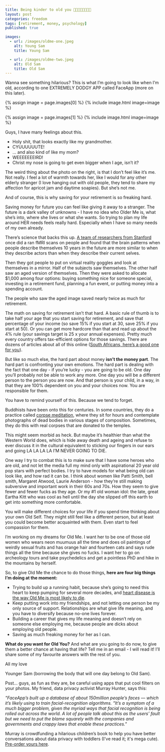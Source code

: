```yaml
---
title: Being kinder to old you 🧓🏻👵🏾👴🏿👵🏼
layout: post
categories: freedom
tags: [retirement, money, psychology]
published: true

images:
  - url: /images/oldme-one.jpeg
    alt: Young Sam
    title: Young Sam

  - url: /images/oldme-two.jpeg
    alt: Old Sam
    title: Old Sam
---
```


Wanna see something hilarious? This is what I’m going to look like when I’m old, according to one EXTREMELY DODGY APP called FaceApp (more on this later).

<!--more-->

{% assign image = page.images[0] %}
{% include image.html image=image %}

{% assign image = page.images[1] %}
{% include image.html image=image %}

Guys, I have many feelings about this.

- Holy shit, that looks exactly like my grandmother.
- CYUUUUUUTE!
- … and also kind of like my mom?
- WEEEEEEEIRD!
- Christ my nose is going to get even bigger when I age, isn’t it?

The weird thing about the photo on the right, is that I don’t feel like it’s me. Not really. I feel a lot of warmth towards her, like I would for any other elderly stranger (I love hanging out with old people, they tend to share my affection for apricot jam and daytime soapies). But she’s not me.

And of course, this is why saving for your retirement is so freaking hard.

Saving money for future you can feel like giving it away to a stranger. The future is a dark valley of unknowns - I have no idea who Older Me is, what she’s into, where she lives or what she wants. So trying to plan my life around HER needs feels really hard. Especially when I have so many needs of my own already.

There’s science that backs this up. [A team of researchers from Stanford](https://hbr.org/2013/06/you-make-better-decisions-if-you-see-your-senior-self) once did a ran fMRI scans on people and found that the brain patterns when people describe themselves 10 years in the future are more similar to when they describe actors than when they describe their current selves.

Then they got people to put on virtual reality goggles and look at themselves in a mirror. Half of the subjects saw themselves. The other half saw an aged version of themselves. Then they were asked to allocate \$1,000 among four options: buying something nice for someone special, investing in a retirement fund, planning a fun event, or putting money into a spending account.

The people who saw the aged image saved nearly twice as much for retirement.

The math on saving for retirement isn’t that hard. A basic rule of thumb is to take half your age that you start saving for retirement, and save that percentage of your income (so save 15% if you start at 30, save 25% if you start at 50). Or you can get more hardcore than that and read up about the 4% rule (your savings target is 25 x your annual expenses). Pretty much every country offers tax-efficient options for those savings. There are dozens of articles about all of this online ([South Africans, here’s a good one for you](http://www.stealthywealth.co.za/2018/01/the-best-ra-in-south-africa.html)).

But like so much else, the hard part about money **isn’t the money part**. The hard part is confronting your own emotions. The hard part is dealing with the fact that one day - if you’re lucky - you are going to be old. One day you’ll probably not be able to work any more. One day you will be a different person to the person you are now. And that person is your child, in a way, in that they are 100% dependent on you and your choices now. You are responsible for them.

You have to remind yourself of this. Because we tend to forget.

Buddhists have been onto this for centuries. In some countries, they do a practice called [corpse meditation](https://en.wikipedia.org/wiki/Mara%E1%B9%87asati), where they sit for hours and contemplate photographs of dead bodies in various stages of composition. Sometimes, they do this with real corpses that are donated to the temples.

This might seem morbid as heck. But maybe it’s healthier than what the Western World does, which is hide away death and ageing and refuse to ever discuss it in the cultural equivalent to sticking our fingers in our ears and going LA LA LA LA I’M NEVER GOING TO DIE.

One way I try to combat this is to make sure that I have some heroes who are old, and not let the media full my mind only with aspirational 20 year old pop stars with perfect bodies. I try to have models for what being old can look like, and how rad it can be. I think about women like Patti Smith, bell smith, Margaret Atwood, Laurie Anderson - how they’re still making subversive and important work in their 60s and 70s. How they seem to give fewer and fewer fucks as they age. Or my #1 old woman idol: the late, great Eartha Kitt who was cool as hell until the day she slipped off this earth to get into something more comfortable.

You will make different choices for your life if you spend time thinking about your own Old Self. They might still feel like a different person, but at least you could become better acquainted with them. Even start to feel compassion for them.

I’m working on my dreams for Old Me. I want her to be one of those old women who wears neon muumuus all the time and does oil paintings of weirdly sexual fruits and has orange hair and fourteen cats and says rude things all the time because she gives no fucks. I want her to go on archeology tours and take psychedelics and get a pointless PhD and hike in the mountains by herself.

So, to give Old Me the chance to do those things, **here are four big things I’m doing at the moment:**

- Trying to build up a running habit, because she’s going to need this heart to keep pumping for several more decades, and [heart disease is the way Old Me is most likely to die](https://www.who.int/news-room/fact-sheets/detail/the-top-10-causes-of-death).
- Keep putting work into my friendships, and not letting one person be my only source of support. Relationships are what give life meaning, and you have to diversify because no-one lives forever.
- Building a career that gives my life meaning and doesn’t rely on someone else employing me, because people are dicks about employing old people.
- Saving as much freaking money for her as I can.

**What do you want for Old You?** And what are you going to do now, to give them a better chance at having that life? Tell me in an email - I will read it! I’ll share some of my favourite answers with the rest of you.

All my love

Younger Sam (borrowing the body that will one day belong to Old Sam).

Psst… guys, as fun as they are, be careful using apps that put cool filters on your photos. My friend, data privacy activist Murray Hunter, says this:

_"FaceApp’s built up a database of about 150million people’s faces — which it’s likely using to train facial-recognition algorithms._
_"It’s a symptom of a much bigger problem, given the myriad ways that facial recognition is being rolled out across the world. A lot of people talk about this as the users’ fault but we need to put the blame squarely with the companies and governments and crappy laws that enable these practices."_

Murray is crowdfunding a hilarious children’s book to help you have better conversations about data privacy with toddlers (I've read it; it's mega cute). [Pre-order yours here](https://www.indiegogo.com/projects/boris-the-babybot-a-storybook-about-surveillance/x/22185084?utm_source=sailthru&utm_medium=email&utm_campaign=bck-07292019update&utm_term=#/).
